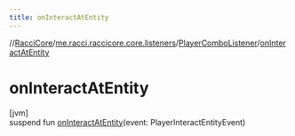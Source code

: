```yaml
---
title: onInteractAtEntity
---
```

//[RacciCore](../../../index.html)/[me.racci.raccicore.core.listeners](../index.html)/[PlayerComboListener](index.html)/[onInteractAtEntity](on-interact-at-entity.html)



# onInteractAtEntity



[jvm]\
suspend fun [onInteractAtEntity](on-interact-at-entity.html)(event: PlayerInteractEntityEvent)




